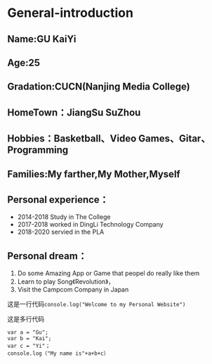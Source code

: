 # General-introduction
## Name:GU KaiYi
## Age:25 
## Gradation:CUCN(Nanjing Media College)
## HomeTown：JiangSu SuZhou
## Hobbies：Basketball、Video Games、Gitar、Programming
## Families:My farther,My Mother,Myself
## Personal experience：
* 2014-2018 Study in The College
* 2017-2018 worked in DingLi Technology Company
* 2018-2020 servied in the PLA
## Personal dream：
1. Do some Amazing App or Game that peopel do really like them
2. Learn to play Song《Revolution》，
3. Visit the Campcom Company in Japan
 
 
这是一行代码`console.log("Welcome to my Personal Website")`


这是多行代码
```
var a = "Gu";
var b = "Kai";
var c = "Yi"；
console.log（"My name is"+a+b+c）
```
